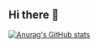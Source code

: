 ## Hi there 👋

[![Anurag's GitHub stats](https://github-readme-stats.vercel.app/api?LuisOtavioD=anuraghazra)](https://github.com/anuraghazra/github-readme-stats)
<!--
**LuisOtavioD/LuisOtavioD** is a ✨ _special_ ✨ repository because its `README.md` (this file) appears on your GitHub profile.

Here are some ideas to get you started:

- 🔭 I’m currently working on ...
- 🌱 I’m currently learning ...
- 👯 I’m looking to collaborate on ...
- 🤔 I’m looking for help with ...
- 💬 Ask me about ...
- 📫 How to reach me: ...
- 😄 Pronouns: ...
- ⚡ Fun fact: ...
-->
